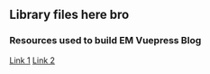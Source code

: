 ## Library files here bro


### Resources used to build EM Vuepress Blog
[Link 1](https://snipcart.com/blog/vuepress-tutorial-vuejs-documentation)
[Link 2](https://nateritter.com/articles/how-i-built-this-blog-on-vuepress/)
